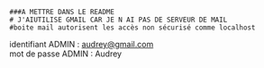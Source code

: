 	###A METTRE DANS LE README
	# J'AIUTILISE GMAIL CAR JE N AI PAS DE SERVEUR DE MAIL
	#boite mail autorisent les accès non sécurisé comme localhost 


identifiant ADMIN : audrey@gmail.com   
mot de passe ADMIN : Audrey